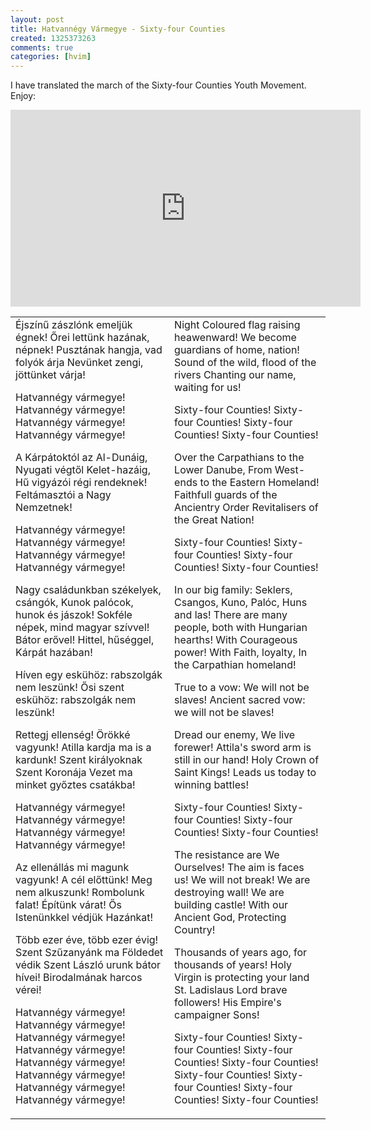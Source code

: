 ```yaml
---
layout: post
title: Hatvannégy Vármegye - Sixty-four Counties
created: 1325373263
comments: true
categories: [hvim]
---
```

I have translated the march of the Sixty-four Counties Youth Movement. Enjoy:

<iframe width="560" height="315" src="http://www.youtube.com/embed/6gx9_ZlPSh4" frameborder="0" allowfullscreen></iframe>

<table cellpadding="20">

<tr>


<td>
Éjszínű zászlónk emeljük égnek!
Őrei lettünk hazának, népnek!
Pusztának hangja, vad folyók árja
Nevünket zengi, jöttünket várja!

Hatvannégy vármegye! Hatvannégy vármegye!
Hatvannégy vármegye! Hatvannégy vármegye!

A Kárpátoktól az Al-Dunáig,
Nyugati végtől Kelet-hazáig,
Hű vigyázói régi rendeknek!
Feltámasztói a Nagy Nemzetnek!

Hatvannégy vármegye! Hatvannégy vármegye!
Hatvannégy vármegye! Hatvannégy vármegye!

Nagy családunkban székelyek, csángók,
Kunok palócok, hunok és jászok!
Sokféle népek, mind magyar szívvel!
Bátor erővel! Hittel, hűséggel,
Kárpát hazában!

Híven egy eskühöz: rabszolgák nem leszünk!
Ősi szent eskühöz: rabszolgák nem leszünk!

Rettegj ellenség! Örökké vagyunk!
Atilla kardja ma is a kardunk!
Szent királyoknak Szent Koronája
Vezet ma minket győztes csatákba!

Hatvannégy vármegye! Hatvannégy vármegye!
Hatvannégy vármegye! Hatvannégy vármegye!

Az ellenállás mi magunk vagyunk!
A cél előttünk! Meg nem alkuszunk!
Rombolunk falat! Építünk várat! 
Ős Istenünkkel védjük Hazánkat!

Több ezer éve, több ezer évig!
Szent Szűzanyánk ma Földedet védik
Szent László urunk bátor hívei!
Birodalmának harcos vérei!

Hatvannégy vármegye! Hatvannégy vármegye!
Hatvannégy vármegye! Hatvannégy vármegye!
Hatvannégy vármegye! Hatvannégy vármegye!
Hatvannégy vármegye! Hatvannégy vármegye!
</td>



<td>
Night Coloured flag raising heawenward!
We become guardians of home, nation!
Sound of the wild, flood of the rivers
Chanting our name, waiting for us!

Sixty-four Counties! Sixty-four Counties!
Sixty-four Counties! Sixty-four Counties!

Over the Carpathians to the Lower Danube,
From West-ends to the Eastern Homeland!
Faithfull guards of the Ancientry Order
Revitalisers of the Great Nation!

Sixty-four Counties! Sixty-four Counties!
Sixty-four Counties! Sixty-four Counties!

In our big family: Seklers, Csangos,
Kuno, Palóc, Huns and las!
There are many people, both with Hungarian hearths!
With Courageous power! With Faith, loyalty,
In the Carpathian homeland!

True to a vow: We will not be slaves!
Ancient sacred vow: we will not be slaves!

Dread our enemy, We live forewer!
Attila's sword arm is still in our hand!
Holy Crown of Saint Kings!
Leads us today to winning battles!

Sixty-four Counties! Sixty-four Counties!
Sixty-four Counties! Sixty-four Counties!

The resistance are We Ourselves!
The aim is faces us! We will not break!
We are destroying wall! We are building castle!
With our Ancient God, Protecting Country!

Thousands of years ago, for thousands of years!
Holy Virgin is protecting your land
St. Ladislaus Lord brave followers!
His Empire's campaigner Sons!

Sixty-four Counties! Sixty-four Counties!
Sixty-four Counties! Sixty-four Counties!
Sixty-four Counties! Sixty-four Counties!
Sixty-four Counties! Sixty-four Counties!

</td>


</tr>
</table>
